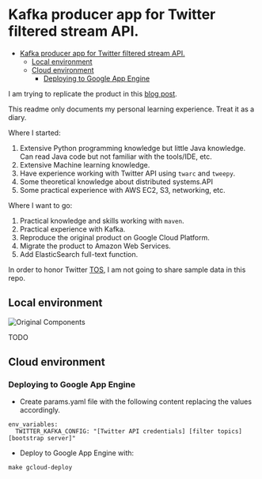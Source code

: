 # Kafka producer app for Twitter filtered stream API.
- [Kafka producer app for Twitter filtered stream API.](#kafka-producer-app-for-twitter-filtered-stream-api)
  - [Local environment](#local-environment)
  - [Cloud environment](#cloud-environment)
    - [Deploying to Google App Engine](#deploying-to-google-app-engine)

I am trying to replicate the product in this [blog post](https://qulia.medium.com/realtime-dashboard-app-with-kafka-beam-dataflow-bigquery-data-studio-and-streamlit-c9f63d44e417). 

This readme only documents my personal learning experience. Treat it as a diary.

Where I started:

1. Extensive Python programming knowledge but little Java knowledge. Can read Java code but not familiar with the tools/IDE, etc.
2. Extensive Machine learning knowledge. 
3. Have experience working with Twitter API using `twarc` and `tweepy`. 
4. Some theoretical knowledge about distributed systems.API
5. Some practical experience with AWS EC2, S3, networking, etc.

Where I want to go:

1. Practical knowledge and skills working with `maven`.
2. Practical experience with Kafka.
3. Reproduce the original product on Google Cloud Platform.
4. Migrate the product to Amazon Web Services.
5. Add ElasticSearch full-text function.

In order to honor Twitter [TOS](https://twitter.com/en/tos), I am not going to share sample data in this repo.

## Local environment

![Original Components](https://miro.medium.com/max/1400/1*UPT1tKGFIvP6RhnY72-HuA.png)

TODO

## Cloud environment

### Deploying to Google App Engine

- Create params.yaml file with the following content replacing the values accordingly.

```text
env_variables:
  TWITTER_KAFKA_CONFIG: "[Twitter API credentials] [filter topics] [bootstrap server]"
```

- Deploy to Google App Engine with:

```shell
make gcloud-deploy
```